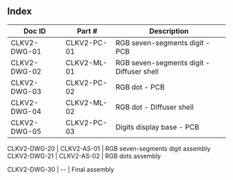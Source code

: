 Index
-----

Doc ID        | Part #            | Description
--------------|-------------------|-------------------------------------------------
CLKV2-DWG-01  | CLKV2-PC-01       | RGB seven-segments digit - PCB
CLKV2-DWG-02  | CLKV2-ML-01       | RGB seven-segments digit - Diffuser shell
CLKV2-DWG-03  | CLKV2-PC-02       | RGB dot - PCB
CLKV2-DWG-04  | CLKV2-ML-02       | RGB dot - Diffuser shell
CLKV2-DWG-05  | CLKV2-PC-03       | Digits display base - PCB



CLKV2-DWG-20  | CLKV2-AS-01       | RGB seven-segments digit assembly
CLKV2-DWG-21  | CLKV2-AS-02       | RGB dots assembly


CLKV2-DWG-30  | --                | Final assembly